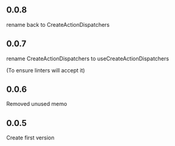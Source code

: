 ## 0.0.8

rename back to CreateActionDispatchers

## 0.0.7

rename CreateActionDispatchers to useCreateActionDispatchers

(To ensure linters will accept it)

## 0.0.6

Removed unused memo

## 0.0.5

Create first version
